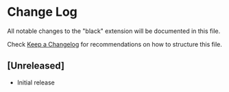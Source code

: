# Change Log

All notable changes to the "black" extension will be documented in this file.

Check [Keep a Changelog](http://keepachangelog.com/) for recommendations on how to structure this file.

## [Unreleased]

- Initial release
